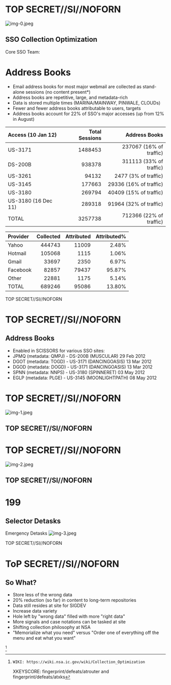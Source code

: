 # TOP SECRET//SI//NOFORN 

![img-0.jpeg](img-0.jpeg)

## SSO Collection Optimization

Core SSO Team:
# Address Books 

- Email address books for most major webmail are collected as stand-alone sessions (no content present*)
- Address books are repetitive, large, and metadata-rich
- Data is stored multiple times (MARINA/MAINWAY, PINWALE, CLOUDs)
- Fewer and fewer address books attributable to users, targets
- Address books account for 22\% of SSO's major accesses (up from 12\% in August)

| Access (10 Jan 12) | Total Sessions | Address Books |
| :-- | --: | --: |
| US-3171 | 1488453 | 237067 (16\% of traffic) |
| DS-200B | 938378 | 311113 (33\% of traffic) |
| US-3261 | 94132 | 2477 (3\% of traffic) |
| US-3145 | 177663 | 29336 (16\% of traffic) |
| US-3180 | 269794 | 40409 (15\% of traffic) |
| US-3180 (16 Dec 11) | 289318 | 91964 (32\% of traffic) |
| TOTAL | 3257738 | 712366 (22\% of traffic) |


| Provider | Collected | Attributed | Attributed\% |
| :-- | --: | --: | --: |
| Yahoo | 444743 | 11009 | $2.48 \%$ |
| Hotmail | 105068 | 1115 | $1.06 \%$ |
| Gmail | 33697 | 2350 | $6.97 \%$ |
| Facebook | 82857 | 79437 | $95.87 \%$ |
| Other | 22881 | 1175 | $5.14 \%$ |
| TOTAL | 689246 | 95086 | $13.80 \%$ |

TOP SECRET//SI//NOFORN
# TOP SECRET//SI//NOFORN 

## Address Books

- Enabled in SCISSORS for various SSO sites:
- JPMQ (metadata: QMPJ) - DS-200B (MUSCULAR) 29 Feb 2012
- DGOT (metadata: TOGD) - US-3171 (DANCINGOASIS) 13 Mar 2012
- DGOD (metadata: DOGD) - US-3171 (DANCINGOASIS) 13 Mar 2012
- SPNN (metadata: NNPS) - US-3180 (SPINNERET) 03 May 2012
- EGLP (metadata: PLGE) - US-3145 (MOONLIGHTPATH) 08 May 2012
# TOP SECRET//SI//NOFORN 

![img-1.jpeg](img-1.jpeg)

## TOP SECRET//SI//NOFORN
# TOP SECRET//SI//NOFORN 

![img-2.jpeg](img-2.jpeg)

## TOP SECRET//SI//NOFORN
# 199 

## Selector Detasks

Emergency Detasks
![img-3.jpeg](img-3.jpeg)

TOP SECRET//SI//NOFORN
# ToP SECRET//SI//NOFORN 

## So What?

- Store less of the wrong data
- $20 \%$ reduction (so far) in content to long-term repositories
- Data still resides at site for SIGDEV
- Increase data variety
- Hole left by "wrong data" filled with more "right data"
- More signals and case notations can be tasked at site
- Shifting collection philosophy at NSA
- "Memorialize what you need" versus "Order one of everything off the menu and eat what you want"

[^0]
[^0]:    WIKI: https://wiki.nsa.ic.gov/wiki/Collection_Optimization
    XKEYSCORE: fingerprint/defeats/atrouter and fingerprint/defeats/atxks

